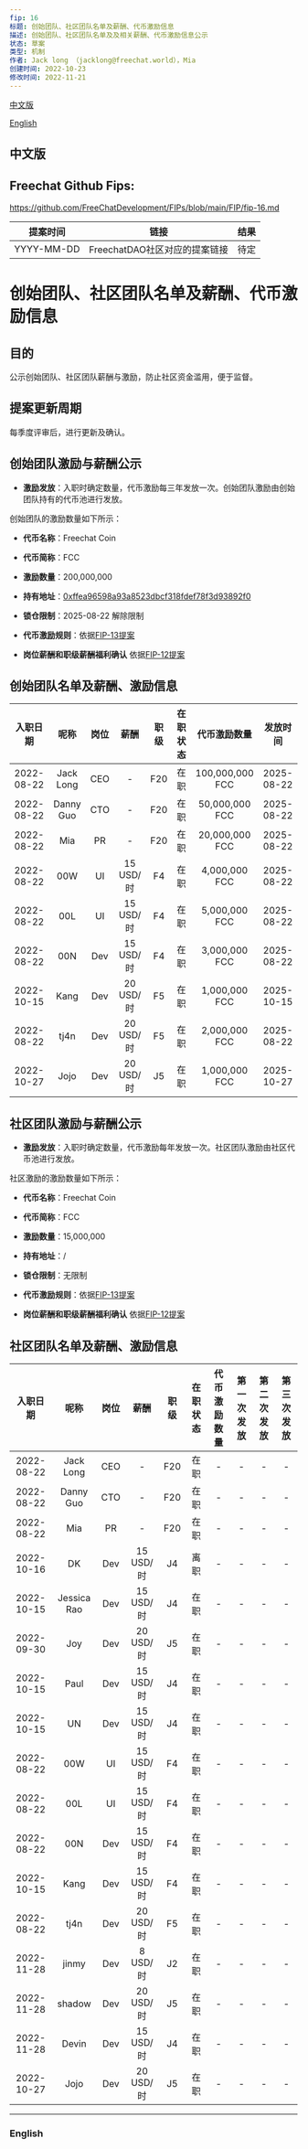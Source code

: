 ```yaml
---
fip: 16
标题: 创始团队、社区团队名单及薪酬、代币激励信息
描述: 创始团队、社区团队名单及及相关薪酬、代币激励信息公示
状态: 草案
类型: 机制
作者: Jack long （jacklong@freechat.world），Mia
创建时间: 2022-10-23
修改时间: 2022-11-21
---
```


[中文版](#1)

[English](#2)

<h2 id="1">中文版</h2>

## Freechat Github Fips: 

https://github.com/FreeChatDevelopment/FIPs/blob/main/FIP/fip-16.md


  | 提案时间 | 链接 | 结果 |
  |:-:|:-:|:-:|
  | YYYY-MM-DD |FreechatDAO社区对应的提案链接|待定|

# 创始团队、社区团队名单及薪酬、代币激励信息

## 目的
公示创始团队、社区团队薪酬与激励，防止社区资金滥用，便于监督。

## 提案更新周期
每季度评审后，进行更新及确认。

## 创始团队激励与薪酬公示

* **激励发放**：入职时确定数量，代币激励每三年发放一次。创始团队激励由创始团队持有的代币池进行发放。

创始团队的激励数量如下所示：

* **代币名称**：Freechat Coin
* **代币简称**：FCC
* **激励数量**：200,000,000
* **持有地址**：[0xffea96598a93a8523dbcf318fdef78f3d93892f0](https://etherscan.io/token/0x171b1daefac13a0a3524fcb6beddc7b31e58e079?a=0xffea96598a93a8523dbcf318fdef78f3d93892f0)
* **锁仓限制**：2025-08-22 解除限制
* **代币激励规则**：依据[FIP-13提案](https://github.com/FreeChatDevelopment/FIPs/blob/main/FIP/fip-13.md)

* **岗位薪酬和职级薪酬福利确认**
依据[FIP-12提案](https://github.com/FreeChatDevelopment/FIPs/blob/main/FIP/fip-12.md)

## 创始团队名单及薪酬、激励信息
|入职日期   |   呢称   | 岗位 |   薪酬   | 职级 |在职状态|   代币激励数量  |    发放时间   |
|:--------:|:-------:|:----:|:-------:|:---:|:-----:|:-------------:|:-----------:|
|2022-08-22|Jack Long  |CEO   |    -    | F20  |在职 |100,000,000 FCC  |2025-08-22|
|2022-08-22|Danny Guo  |CTO   |    -    | F20  |在职 |50,000,000 FCC   |2025-08-22|
|2022-08-22|Mia        |PR    |    -    | F20  |在职 |20,000,000 FCC   |2025-08-22|
|2022-08-22|00W        |UI    |15 USD/时| F4   |在职 |4,000,000 FCC    |2025-08-22|
|2022-08-22|00L        |UI    |15 USD/时| F4   |在职 |5,000,000 FCC    |2025-08-22|
|2022-08-22|00N        |Dev   |15 USD/时| F4   |在职 |3,000,000 FCC    |2025-08-22|
|2022-10-15|Kang       |Dev   |20 USD/时| F5   |在职 |1,000,000 FCC    |2025-10-15|
|2022-08-22|tj4n       |Dev   |20 USD/时| F5   |在职 |2,000,000 FCC    |2025-08-22|
|2022-10-27|Jojo       |Dev   |20 USD/时| J5   |在职 |1,000,000 FCC    |2025-10-27|

## 社区团队激励与薪酬公示

* **激励发放**：入职时确定数量，代币激励每年发放一次。社区团队激励由社区代币池进行发放。

社区激励的激励数量如下所示：

* **代币名称**：Freechat Coin
* **代币简称**：FCC
* **激励数量**：15,000,000
* **持有地址**：/
* **锁仓限制**：无限制
* **代币激励规则**：依据[FIP-13提案](https://github.com/FreeChatDevelopment/FIPs/blob/main/FIP/fip-13.md)

* **岗位薪酬和职级薪酬福利确认**
依据[FIP-12提案](https://github.com/FreeChatDevelopment/FIPs/blob/main/FIP/fip-12.md)

## 社区团队名单及薪酬、激励信息
|入职日期  |    呢称     | 岗位 |   薪酬   | 职级 |在职状态|   代币激励数量  |第一次发放|第二次发放|第三次发放|
|:-------:|:----------:|:----:|:-------:|:---:|:-----:|:-------------:|:-----:|:-----:|:-----:|
|2022-08-22|Jack Long  |CEO   |    -    | F20  |在职   |-              |-      |-      |-      |
|2022-08-22|Danny Guo  |CTO   |    -    | F20  |在职   |-              |-      |-      |-      |
|2022-08-22|Mia        |PR    |    -    | F20  |在职   |-              |-      |-      |-      |
|2022-10-16|DK         |Dev   |15 USD/时| J4   |离职   |-              |-      |-      |-      |
|2022-10-15|Jessica Rao|Dev   |15 USD/时| J4   |在职   |-              |-      |-      |-      |
|2022-09-30|Joy        |Dev   |20 USD/时| J5   |在职   |-              |-      |-      |-      |
|2022-10-15|Paul       |Dev   |15 USD/时| J4   |在职   |-              |-      |-      |-      |
|2022-10-15|UN         |Dev   |15 USD/时| J4   |在职   |-              |-      |-      |-      |
|2022-08-22|00W        |UI    |15 USD/时| F4   |在职   |-              |-      |-      |-      |
|2022-08-22|00L        |UI    |15 USD/时| F4   |在职   |-              |-      |-      |-      |
|2022-08-22|00N        |Dev   |15 USD/时| F4   |在职   |-              |-      |-      |-      |
|2022-10-15|Kang       |Dev   |15 USD/时| F4   |在职   |-              |-      |-      |-      |
|2022-08-22|tj4n       |Dev   |20 USD/时| F5   |在职   |-              |-      |-      |-      |
|2022-11-28|jinmy      |Dev   |8  USD/时| J2   |在职   |-              |-      |-      |-      |
|2022-11-28|shadow     |Dev   |20 USD/时| J5   |在职   |-              |-      |-      |-      |
|2022-11-28|Devin      |Dev   |15 USD/时| J4   |在职   |-              |-      |-      |-      |
|2022-10-27|Jojo       |Dev   |20 USD/时| J5   |在职   |-              |-      |-      |-      |

------------------------

<h3 id="2">English</h3>
